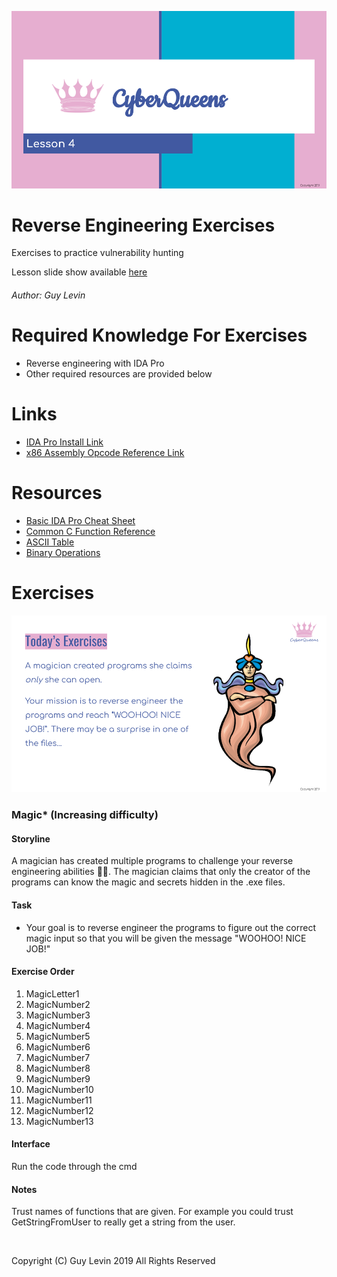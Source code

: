 
![Opening Slide](lesson_4_opening_slide.png?raw=true "Lesson 4 opening slide")

# Reverse Engineering Exercises
Exercises to practice vulnerability hunting

Lesson slide show available [here](https://docs.google.com/presentation/d/1nwxMGx8C7t9ATJ_syGmq6ZE86y2PtX6RpPpreSfBT28/edit?usp=sharing)

###### Author: Guy Levin

# Required Knowledge For Exercises
* Reverse engineering with IDA Pro
* Other required resources are provided below

# Links
* [IDA Pro Install Link](https://hex-rays.com/products/ida/support/download_freeware.shtml)
* [x86 Assembly Opcode Reference Link](https://www.felixcloutier.com/x86/)

# Resources
* [Basic IDA Pro Cheat Sheet](ida_cheetsheet.md)
* [Common C Function Reference](common_c_function_reference.md)
* [ASCII Table](ascii_table_reference.md)
* [Binary Operations](binary_operations.md)


# Exercises

![Today's exercise](today's_exercise.png?raw=true "Today's exercise")

### Magic* (Increasing difficulty)

#### Storyline
A magician has created multiple programs to challenge your reverse engineering abilities 🧙‍♀️. 
The magician claims that only the creator of the programs can know the magic and secrets hidden in the .exe files.

#### Task
* Your goal is to reverse engineer the programs to figure out the correct magic input so that you will be given the message "WOOHOO! NICE JOB!"

#### Exercise Order
1. MagicLetter1
2. MagicNumber2
3. MagicNumber3
4. MagicNumber4
5. MagicNumber5
6. MagicNumber6
7. MagicNumber7
8. MagicNumber8
9. MagicNumber9
10. MagicNumber10
11. MagicNumber11
12. MagicNumber12
13. MagicNumber13


#### Interface
Run the code through the cmd

#### Notes
Trust names of functions that are given. For example you could trust GetStringFromUser to really get a string from the user.

&nbsp;
&nbsp;

Copyright (C) Guy Levin 2019 All Rights Reserved
